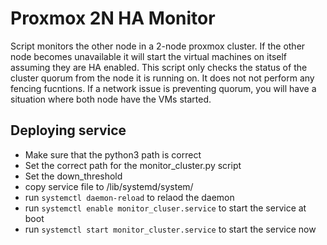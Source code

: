 # Proxmox 2N HA Monitor

Script monitors the other node in a 2-node proxmox cluster.  If the other node becomes unavailable it will start the virtual machines on itself assuming they are HA enabled.
This script only checks the status of the cluster quorum from the node it is running on.  It does not not perform any fencing fucntions.  If a network issue is preventing quorum, you will have a situation where both node have the VMs started.

## Deploying service

*  Make sure that the python3 path is correct
*  Set the correct path for the monitor_cluster.py script
*  Set the down_threshold
*  copy service file to /lib/systemd/system/
*  run `systemctl daemon-reload` to relaod the daemon
*  run `systemctl enable monitor_cluser.service` to start the service at boot
*  run `systemctl start monitor_cluster.service` to start the service now